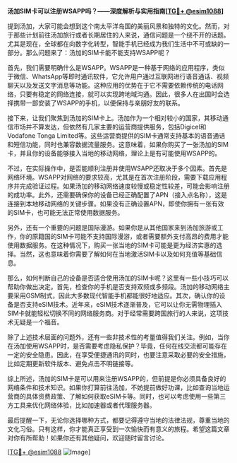 **汤加SIM卡可以注册WSAPP吗？——深度解析与实用指南[[TG💪+ @esim1088](https://t.me/s/esim1088)]**

提到汤加，大家可能会想到这个南太平洋岛国的美丽风景和独特的文化。然而，对于那些计划前往汤加旅行或者长期居住的人来说，通信问题是一个绕不开的话题。尤其是现在，全球都在向数字化转型，智能手机已经成为我们生活中不可或缺的一部分。那么问题来了：汤加的SIM卡能不能支持WSAPP呢？

首先，我们需要明确什么是WSAPP。WSAPP是一种基于网络的应用程序，类似于微信、WhatsApp等即时通讯软件，它允许用户通过互联网进行语音通话、视频聊天以及发送文字消息等功能。这种应用的优势在于它不需要依赖传统的电话网络，只要有稳定的网络连接，就可以实现跨地域沟通。因此，很多人在出国时会选择携带一部安装了WSAPP的手机，以便保持与亲朋好友的联系。

接下来，让我们聚焦到汤加的SIM卡上。汤加作为一个相对较小的国家，其移动通信市场并不算发达，但依然有几家主要的运营商提供服务，包括Digicel和Vodafone Tonga Limited等。这些运营商提供的SIM卡通常支持基本的语音通话和短信功能，同时也兼容数据流量服务。这意味着，如果你购买了一张汤加的SIM卡，并且你的设备能够接入当地的移动网络，理论上是有可能使用WSAPP的。

不过，在实际操作中，是否能顺利注册并使用WSAPP还取决于多个因素。首先是网络环境。WSAPP对网络的要求较高，尤其是在首次注册阶段，需要下载应用程序并完成验证过程。如果汤加的移动网络速度较慢或稳定性较差，可能会影响注册的成功率。此外，还需要确保你的设备已经正确配置了APN（接入点名称），这是连接到本地移动网络的关键步骤。如果没有正确设置APN，即使你拥有一张有效的SIM卡，也可能无法正常使用数据服务。

另外，还有一个重要的问题是国际漫游。如果你是从其他国家来到汤加旅游或工作，你的原籍国的SIM卡可能不支持国际漫游，或者需要额外支付高昂的费用才能使用数据服务。在这种情况下，购买一张当地的SIM卡可能是更为经济实惠的选择。当然，这也意味着你需要了解如何在当地激活SIM卡以及如何充值等基础信息。

那么，如何判断自己的设备是否适合使用汤加的SIM卡呢？这里有一些小技巧可以帮助你做出决定。首先，检查你的手机是否支持双频或多频段。汤加的移动网络主要采用GSM制式，因此大多数现代智能手机都能很好地适应。其次，确认你的设备是否支持eSIM技术。近年来，eSIM技术逐渐普及，它可以让你无需物理插入SIM卡就能轻松切换不同的网络服务商。对于经常需要跨国旅行的人来说，这项技术无疑是一个福音。

除了上述技术层面的问题外，还有一些非技术性的考量值得我们关注。例如，当你在汤加使用WSAPP时，是否需要考虑隐私保护？毕竟，任何在线交流都可能存在一定的安全隐患。因此，在享受便捷通讯的同时，也要注意采取必要的安全措施，比如定期更新软件版本、避免点击不明链接等。

综上所述，汤加的SIM卡是可以用来注册WSAPP的，但前提是你必须具备良好的网络条件和技术知识。如果你打算前往汤加，不妨提前做好功课，比如查询当地运营商的具体资费政策、了解如何获取eSIM卡等。同时，也可以考虑使用一些第三方工具来优化网络体验，比如加速器或者代理服务器。

最后提醒一下，无论你选择哪种方式，都要记得遵守当地的法律法规，尊重当地的文化习俗。只有这样，你才能真正享受到一次愉快而有意义的旅程。希望这篇文章对你有所帮助！如果你还有其他疑问，欢迎随时留言讨论。

[[TG💪+ @esim1088](https://t.me/s/esim1088) ![Image](https://i.postimg.cc/4NQfJmqS/Snipaste-2025-05-13-00-14-12.png)]